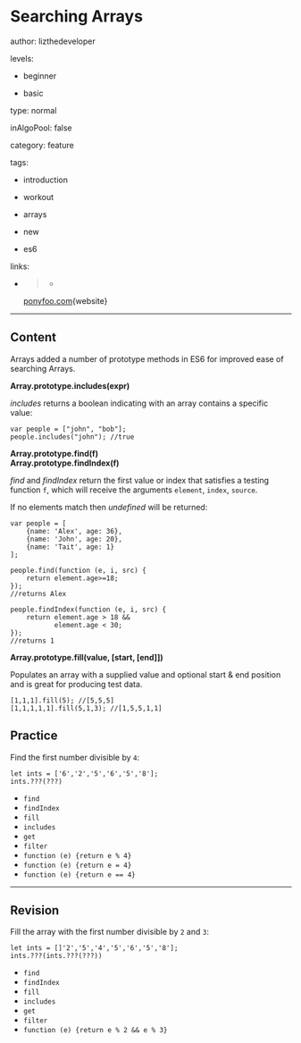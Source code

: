 # Searching Arrays
author: lizthedeveloper

levels:

  - beginner

  - basic

type: normal

inAlgoPool: false

category: feature

tags:

  - introduction

  - workout

  - arrays

  - new

  - es6

links:

  - >-
    [ponyfoo.com](https://ponyfoo.com/articles/es6-array-extensions-in-depth){website}

---
## Content

Arrays added a number of prototype methods in ES6 for improved ease of searching Arrays.

**Array.prototype.includes(expr)**

*includes* returns a boolean indicating with an array contains a specific value:

```
var people = ["john", "bob"];
people.includes("john"); //true
```

**Array.prototype.find(f)**  
**Array.prototype.findIndex(f)**  

*find* and *findIndex* return the first value or index that satisfies a testing function `f`, which will receive the arguments `element`, `index`, `source`.

If no elements match then *undefined* will be returned:

```
var people = [
    {name: 'Alex', age: 36},
    {name: 'John', age: 20},
    {name: 'Tait', age: 1}
];

people.find(function (e, i, src) {
    return element.age>=18;
});
//returns Alex

people.findIndex(function (e, i, src) {
    return element.age > 18 &&
           element.age < 30;
});
//returns 1

```

**Array.prototype.fill(value, [start, [end]])**

Populates an array with a supplied value and optional start & end position and is great for producing test data.

```
[1,1,1].fill(5); //[5,5,5]
[1,1,1,1,1].fill(5,1,3); //[1,5,5,1,1]
```
## Practice
Find the first number divisible by `4`:

```
let ints = ['6','2','5','6','5','8'];
ints.???(???)
```
* `find`
* `findIndex`
* `fill`
* `includes`
* `get`
* `filter`
* `function (e) {return e % 4}`
* `function (e) {return e = 4}`
* `function (e) {return e == 4}`

---
## Revision

Fill the array with the first number divisible by `2` and `3`:

```
let ints = []'2','5','4','5','6','5','8'];
ints.???(ints.???(???))
```
* `find`
* `findIndex`
* `fill`
* `includes`
* `get`
* `filter`
* `function (e) {return e % 2 && e % 3}`
